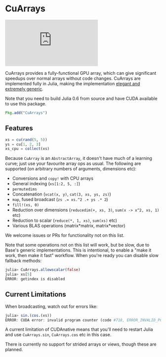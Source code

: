 # CuArrays

[![][buildbot-julia06-img]][buildbot-julia06-url]

[buildbot-julia06-img]: http://ci.maleadt.net/shields/build.php?builder=CuArrays-julia06-x86-64bit&name=julia%200.6
[buildbot-julia06-url]: http://ci.maleadt.net/shields/url.php?builder=CuArrays-julia06-x86-64bit

CuArrays provides a fully-functional GPU array, which can give significant speedups over normal arrays without code changes. CuArrays are implemented fully in Julia, making the implementation [elegant and extremely generic](http://mikeinnes.github.io/2017/08/24/cudanative.html).

Note that you need to build Julia 0.6 from source and have CUDA available to use this package.

```julia
Pkg.add("CuArrays")
```

## Features

```julia
xs = cu(rand(5, 5))
ys = cu[1, 2, 3]
xs_cpu = collect(xs)
```

Because `CuArray` is an `AbstractArray`, it doesn't have much of a learning curve; just use your favourite array ops as usual. The following are supported (on arbitrary numbers of arguments, dimensions etc):

* Conversions and `copy!` with CPU arrays
* General indexing (`xs[1:2, 5, :]`)
* `permutedims`
* Concatenation (`vcat(x, y)`, `cat(3, xs, ys, zs)`)
* `map`, fused broadcast (`zs .= xs.^2 .+ ys .* 2`)
* `fill!(xs, 0)`
* Reduction over dimensions (`reducedim(+, xs, 3)`, `sum(x -> x^2, xs, 1)` etc)
* Reduction to scalar (`reduce(*, 1, xs)`, `sum(xs)` etc)
* Various BLAS operations (matrix\*matrix, matrix\*vector)

We welcome issues or PRs for functionality not on this list.

Note that some operations not on this list will work, but be slow, due to Base's generic implementations. This is intentional, to enable a "make it work, then make it fast" workflow. When you're ready you can disable slow fallback methods:

```julia
julia> CuArrays.allowscalar(false)
julia> xs[5]
ERROR: getindex is disabled
```

## Current Limitations

When broadcasting, watch out for errors like:

```julia
julia> sin.(cos.(xs))
ERROR: CUDA error: invalid program counter (code #718, ERROR_INVALID_PC)
```

A current limitation of CUDAnative means that you'll need to restart Julia and use `CuArrays.sin`, `CuArrays.cos` etc in this case.

There is currently no support for strided arrays or views, though these are planned.
